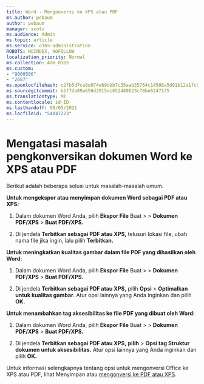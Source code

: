 ```yaml
---
title: Word - Mengonversi ke XPS atau PDF
ms.author: pebaum
author: pebaum
manager: scotv
ms.audience: Admin
ms.topic: article
ms.service: o365-administration
ROBOTS: NOINDEX, NOFOLLOW
localization_priority: Normal
ms.collection: Adm_O365
ms.custom:
- "9000586"
- "2687"
ms.openlocfilehash: c2fb5d7ca8e074e69dbb7c35aab35754c14508a5d91b12a1fc943fadda242040
ms.sourcegitcommit: b5f7da89a650d2915dc652449623c78be6247175
ms.translationtype: MT
ms.contentlocale: id-ID
ms.lasthandoff: 08/05/2021
ms.locfileid: "54047223"
---
```

# <a name="resolve-issues-converting-a-word-document-to-xps-or-pdf"></a>Mengatasi masalah pengkonversikan dokumen Word ke XPS atau PDF

Berikut adalah beberapa solusi untuk masalah-masalah umum. 

**Untuk mengekspor atau menyimpan dokumen Word sebagai PDF atau XPS:**

1. Dalam dokumen Word Anda, pilih **Ekspor File** Buat  >    >  **Dokumen PDF/XPS**  >  **Buat PDF/XPS.**

2. Di jendela **Terbitkan sebagai PDF atau XPS,** telusuri lokasi file, ubah nama file jika ingin, lalu pilih **Terbitkan.**

**Untuk meningkatkan kualitas gambar dalam file PDF yang dihasilkan oleh Word:**

1. Dalam dokumen Word Anda, pilih **Ekspor File** Buat  >    >  **Dokumen PDF/XPS**  >  **Buat PDF/XPS.**

2. Di jendela **Terbitkan sebagai PDF atau XPS,** pilih **Opsi**  >  **Optimalkan untuk kualitas gambar**. Atur opsi lainnya yang Anda inginkan dan pilih **OK.** 

**Untuk menambahkan tag aksesibilitas ke file PDF yang dibuat oleh Word:**
 
1. Dalam dokumen Word Anda, pilih **Ekspor File** Buat  >    >  **Dokumen PDF/XPS**  >  **Buat PDF/XPS.**

2. Di jendela **Terbitkan sebagai PDF atau XPS,** **pilih**  >  **Opsi tag Struktur dokumen untuk aksesibilitas.** Atur opsi lainnya yang Anda inginkan dan pilih **OK.**

Untuk informasi selengkapnya tentang opsi untuk mengonversi Office ke XPS atau PDF, lihat Menyimpan atau [mengonversi ke PDF atau XPS](https://support.office.com/article/d85416c5-7d77-4fd6-a216-6f4bf7c7c110).